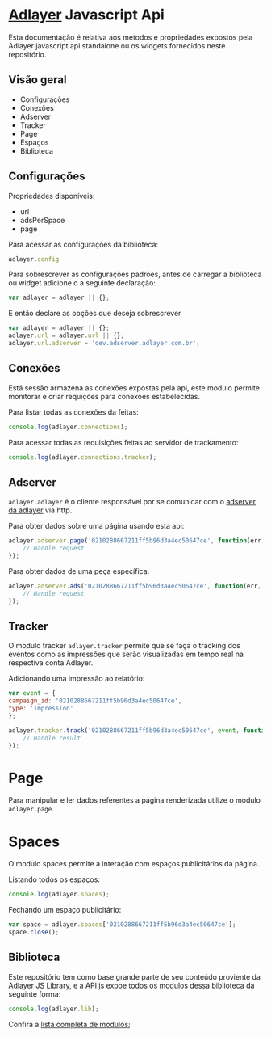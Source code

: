 # [Adlayer](http://adlayer.com.br) Javascript Api

Esta documentação é relativa aos metodos e propriedades expostos   pela Adlayer javascript api standalone ou os widgets fornecidos neste repositório.

## Visão geral
* Configurações
* Conexões
* Adserver
* Tracker
* Page
* Espaços
* Biblioteca

## Configurações
Propriedades disponíveis:
* url
* adsPerSpace
* page

Para acessar as configurações da biblioteca:
```javascript
adlayer.config
```
Para sobrescrever as configurações padrões, antes de carregar a biblioteca ou widget adicione o a seguinte declaração:
```javascript
var adlayer = adlayer || {};
```
E então declare as opções que deseja sobrescrever
```javascript
var adlayer = adlayer || {};
adlayer.url = adlayer.url || {};
adlayer.url.adserver = 'dev.adserver.adlayer.com.br';
```

## Conexões
Está sessão armazena as conexões expostas pela api, este modulo permite monitorar e criar requições para conexões estabelecidas.

Para listar todas as conexões da feitas:
```javascript
console.log(adlayer.connections);
```

Para acessar todas as requisições feitas ao servidor de trackamento:
```javascript
console.log(adlayer.connections.tracker);
```

## Adserver
```adlayer.adlayer``` é o cliente responsável por se comunicar com o [adserver da adlayer](https://github.com/adlayer/adserver-api-docs) via http.

Para obter dados sobre uma página usando esta api:
```javascript
adlayer.adserver.page('0210288667211ff5b96d3a4ec50647ce', function(err, res){
	// Handle request
});
```

Para obter dados de uma peça específica:
```javascript
adlayer.adserver.ads('0210288667211ff5b96d3a4ec50647ce', function(err, res){
	// Handle request
});
```

## Tracker
O modulo tracker ```adlayer.tracker``` permite que se faça o tracking dos eventos como as impressões que serão visualizadas em tempo real na respectiva conta Adlayer.

Adicionando uma impressão ao relatório:
```javascript
var event = {
campaign_id: '0210288667211ff5b96d3a4ec50647ce',
type: 'impression'
};

adlayer.tracker.track('0210288667211ff5b96d3a4ec50647ce', event, function(err, res){
	// Handle result
});
```

# Page
Para manipular e ler dados referentes a página renderizada utilize o modulo ```adlayer.page```.

# Spaces

O modulo spaces permite a interação com espaços publicitários da página.

Listando todos os espaços:
```javascript
console.log(adlayer.spaces);
```

Fechando um espaço publicitário:
```javascript
var space = adlayer.spaces['0210288667211ff5b96d3a4ec50647ce'];
space.close();
```

## Biblioteca
Este repositório tem como base grande parte de seu conteúdo proviente da Adlayer JS Library, e a API js expoe todos os modulos dessa biblioteca da seguinte forma:

```javascript
console.log(adlayer.lib);
```

Confira a [lista completa de modulos](http://github.com/adlayer/javascript-library);

